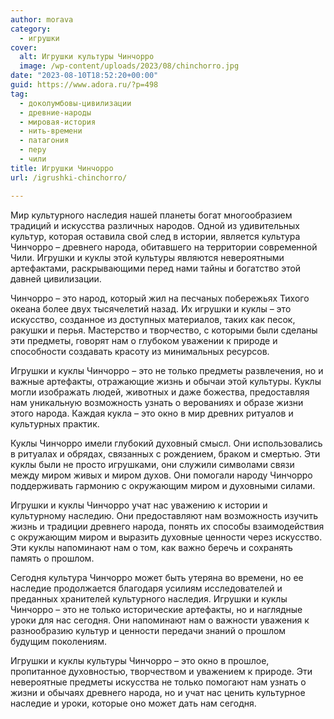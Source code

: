 ```yaml
---
author: morava
category:
  - игрушки
cover:
  alt: Игрушки культуры Чинчорро
  image: /wp-content/uploads/2023/08/chinchorro.jpg
date: "2023-08-10T18:52:20+00:00"
guid: https://www.adora.ru/?p=498
tag:
  - доколумбовы-цивилизации
  - древние-народы
  - мировая-история
  - нить-времени
  - патагония
  - перу
  - чили
title: Игрушки Чинчорро
url: /igrushki-chinchorro/

---
```

Мир культурного наследия нашей планеты богат многообразием традиций и искусства различных народов. Одной из удивительных культур, которая оставила свой след в истории, является культура Чинчорро – древнего народа, обитавшего на территории современной Чили. Игрушки и куклы этой культуры являются невероятными артефактами, раскрывающими перед нами тайны и богатство этой давней цивилизации.

Чинчорро – это народ, который жил на песчаных побережьях Тихого океана более двух тысячелетий назад. Их игрушки и куклы – это искусство, созданное из доступных материалов, таких как песок, ракушки и перья. Мастерство и творчество, с которыми были сделаны эти предметы, говорят нам о глубоком уважении к природе и способности создавать красоту из минимальных ресурсов.

Игрушки и куклы Чинчорро – это не только предметы развлечения, но и важные артефакты, отражающие жизнь и обычаи этой культуры. Куклы могли изображать людей, животных и даже божества, предоставляя нам уникальную возможность узнать о верованиях и образе жизни этого народа. Каждая кукла – это окно в мир древних ритуалов и культурных практик.

Куклы Чинчорро имели глубокий духовный смысл. Они использовались в ритуалах и обрядах, связанных с рождением, браком и смертью. Эти куклы были не просто игрушками, они служили символами связи между миром живых и миром духов. Они помогали народу Чинчорро поддерживать гармонию с окружающим миром и духовными силами.

Игрушки и куклы Чинчорро учат нас уважению к истории и культурному наследию. Они предоставляют нам возможность изучить жизнь и традиции древнего народа, понять их способы взаимодействия с окружающим миром и выразить духовные ценности через искусство. Эти куклы напоминают нам о том, как важно беречь и сохранять память о прошлом.

Сегодня культура Чинчорро может быть утеряна во времени, но ее наследие продолжается благодаря усилиям исследователей и преданных хранителей культурного наследия. Игрушки и куклы Чинчорро – это не только исторические артефакты, но и наглядные уроки для нас сегодня. Они напоминают нам о важности уважения к разнообразию культур и ценности передачи знаний о прошлом будущим поколениям.

Игрушки и куклы культуры Чинчорро – это окно в прошлое, пропитанное духовностью, творчеством и уважением к природе. Эти невероятные предметы искусства не только помогают нам узнать о жизни и обычаях древнего народа, но и учат нас ценить культурное наследие и уроки, которые оно может дать нам сегодня.
